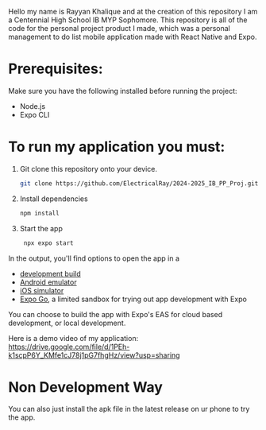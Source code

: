 Hello my name is Rayyan Khalique and at the creation of this repository I am a Centennial High School IB MYP Sophomore. 
This repository is all of the code for the personal project product I made, which was a personal management to do list mobile application made with React Native and Expo. 

# Prerequisites:
Make sure you have the following installed before running the project: 
- Node.js
- Expo CLI

# To run my application you must: 

1. Git clone this repository onto your device.
   ```bash
   git clone https://github.com/ElectricalRay/2024-2025_IB_PP_Proj.git
3. Install dependencies
   ```bash
   npm install
   ```
4. Start the app
   ```bash
    npx expo start
   ```
In the output, you'll find options to open the app in a
- [development build](https://docs.expo.dev/develop/development-builds/introduction/)
- [Android emulator](https://docs.expo.dev/workflow/android-studio-emulator/)
- [iOS simulator](https://docs.expo.dev/workflow/ios-simulator/)
- [Expo Go](https://expo.dev/go), a limited sandbox for trying out app development with Expo

You can choose to build the app with Expo's EAS for cloud based development, or local development. 

Here is a demo video of my application: https://drive.google.com/file/d/1PEh-k1scpP6Y_KMfe1cJ78j1pG7fhgHz/view?usp=sharing

# Non Development Way
You can also just install the apk file in the latest release on ur phone to try the app. 
